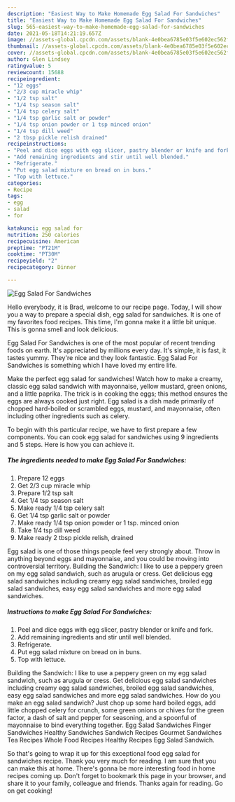 ```yaml
---
description: "Easiest Way to Make Homemade Egg Salad For Sandwiches"
title: "Easiest Way to Make Homemade Egg Salad For Sandwiches"
slug: 565-easiest-way-to-make-homemade-egg-salad-for-sandwiches
date: 2021-05-18T14:21:19.657Z
image: //assets-global.cpcdn.com/assets/blank-4e0bea6785e03f5e602ec562f230caae08da540cada707380b4fe1bbebba43da.png
thumbnail: //assets-global.cpcdn.com/assets/blank-4e0bea6785e03f5e602ec562f230caae08da540cada707380b4fe1bbebba43da.png
cover: //assets-global.cpcdn.com/assets/blank-4e0bea6785e03f5e602ec562f230caae08da540cada707380b4fe1bbebba43da.png
author: Glen Lindsey
ratingvalue: 5
reviewcount: 15688
recipeingredient:
- "12 eggs"
- "2/3 cup miracle whip"
- "1/2 tsp salt"
- "1/4 tsp season salt"
- "1/4 tsp celery salt"
- "1/4 tsp garlic salt or powder"
- "1/4 tsp onion powder or 1 tsp minced onion"
- "1/4 tsp dill weed"
- "2 tbsp pickle relish drained"
recipeinstructions:
- "Peel and dice eggs with egg slicer, pastry blender or knife and fork."
- "Add remaining ingredients and stir until well blended."
- "Refrigerate."
- "Put egg salad mixture on bread on in buns."
- "Top with lettuce."
categories:
- Recipe
tags:
- egg
- salad
- for

katakunci: egg salad for 
nutrition: 250 calories
recipecuisine: American
preptime: "PT21M"
cooktime: "PT30M"
recipeyield: "2"
recipecategory: Dinner

---
```



![Egg Salad For Sandwiches](//assets-global.cpcdn.com/assets/blank-4e0bea6785e03f5e602ec562f230caae08da540cada707380b4fe1bbebba43da.png)

Hello everybody, it is Brad, welcome to our recipe page. Today, I will show you a way to prepare a special dish, egg salad for sandwiches. It is one of my favorites food recipes. This time, I'm gonna make it a little bit unique. This is gonna smell and look delicious.

Egg Salad For Sandwiches is one of the most popular of recent trending foods on earth. It's appreciated by millions every day. It's simple, it is fast, it tastes yummy. They're nice and they look fantastic. Egg Salad For Sandwiches is something which I have loved my entire life.

Make the perfect egg salad for sandwiches! Watch how to make a creamy, classic egg salad sandwich with mayonnaise, yellow mustard, green onions, and a little paprika. The trick is in cooking the eggs; this method ensures the eggs are always cooked just right. Egg salad is a dish made primarily of chopped hard-boiled or scrambled eggs, mustard, and mayonnaise, often including other ingredients such as celery.


To begin with this particular recipe, we have to first prepare a few components. You can cook egg salad for sandwiches using 9 ingredients and 5 steps. Here is how you can achieve it.

<!--inarticleads1-->

##### The ingredients needed to make Egg Salad For Sandwiches:

1. Prepare 12 eggs
1. Get 2/3 cup miracle whip
1. Prepare 1/2 tsp salt
1. Get 1/4 tsp season salt
1. Make ready 1/4 tsp celery salt
1. Get 1/4 tsp garlic salt or powder
1. Make ready 1/4 tsp onion powder or 1 tsp. minced onion
1. Take 1/4 tsp dill weed
1. Make ready 2 tbsp pickle relish, drained


Egg salad is one of those things people feel very strongly about. Throw in anything beyond eggs and mayonnaise, and you could be moving into controversial territory. Building the Sandwich: I like to use a peppery green on my egg salad sandwich, such as arugula or cress. Get delicious egg salad sandwiches including creamy egg salad sandwiches, broiled egg salad sandwiches, easy egg salad sandwiches and more egg salad sandwiches. 

<!--inarticleads2-->

##### Instructions to make Egg Salad For Sandwiches:

1. Peel and dice eggs with egg slicer, pastry blender or knife and fork.
1. Add remaining ingredients and stir until well blended.
1. Refrigerate.
1. Put egg salad mixture on bread on in buns.
1. Top with lettuce.


Building the Sandwich: I like to use a peppery green on my egg salad sandwich, such as arugula or cress. Get delicious egg salad sandwiches including creamy egg salad sandwiches, broiled egg salad sandwiches, easy egg salad sandwiches and more egg salad sandwiches. How do you make an egg salad sandwich? Just chop up some hard boiled eggs, add little chopped celery for crunch, some green onions or chives for the green factor, a dash of salt and pepper for seasoning, and a spoonful of mayonnaise to bind everything together. Egg Salad Sandwiches Finger Sandwiches Healthy Sandwiches Sandwich Recipes Gourmet Sandwiches Tea Recipes Whole Food Recipes Healthy Recipes Egg Salad Sandwich. 

So that's going to wrap it up for this exceptional food egg salad for sandwiches recipe. Thank you very much for reading. I am sure that you can make this at home. There's gonna be more interesting food in home recipes coming up. Don't forget to bookmark this page in your browser, and share it to your family, colleague and friends. Thanks again for reading. Go on get cooking!
